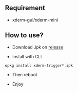 ## Requirement
- xderm-gui/xderm-mini

## How to use?
- Download .ipk on [release](https://github.com/Kry9toN/xderm-trigger/releases)

- Install with CLI
```
opkg install xderm-trigger*.ipk
```
- Then reboot

- Enjoy
